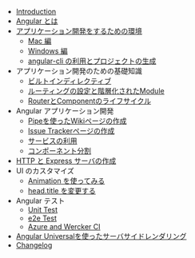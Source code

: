 * [Introduction](README.md)
* [Angular とは](about-angular.md)
* [アプリケーション開発をするための環境](installation.md)
  * [Mac 編](installation-mac.md)
  * [Windows 編](installation-windows.md)
  * [angular-cli の利用とプロジェクトの生成](angular-cli.md)
* アプリケーション開発のための基礎知識
  * [ビルトインディレクティブ](built-in-directive.md)
  * [ルーティングの設定と階層化されたModule](routing.md)
  * [RouterとComponentのライフサイクル](life-cycle.md)
* Angular アプリケーション開発
  * [Pipeを使ったWikiページの作成](pipe.md)
  * [Issue Trackerページの作成](issue-tracker.md)
  * [サービスの利用](service.md)
  * [コンポーネント分割](components.md)
* [HTTP と Express サーバの作成](http.md)
* UI のカスタマイズ
  * [Animation を使ってみる](animation.md)
  * [head.title を変更する](titleを変更する.md)
* Angular テスト
  * [Unit Test](unit-test.md)
  * [e2e Test](e2e-test.md)
  * [Azure and Wercker CI](azure-and-werker-ci.md)
* [Angular Universalを使ったサーバサイドレンダリング](サーバサイドレンダリング.md)
* [Changelog](changelog.md)
